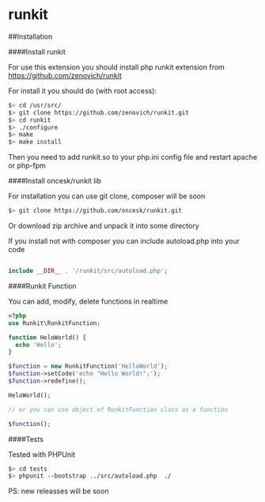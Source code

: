 runkit
======

##Installation

####Install runkit

For use this extension you should install php runkit extension from https://github.com/zenovich/runkit

For install it you should do (with root access):

```bash
$> cd /usr/src/
$> git clone https://github.com/zenovich/runkit.git
$> cd runkit
$> ./configure
$> make
$> make install
```

Then you need to add runkit.so to your php.ini config file and restart apache or php-fpm

####Install oncesk/runkit lib

For installation you can use git clone, composer will be soon

```bash
$> git clone https://github.com/oncesk/runkit.git
```

Or download zip archive and unpack it into some directory

If you install not with composer you can include autoload.php into your code

```php

include __DIR__ . '/runkit/src/autoload.php';

```

####Runkit Function

You can add, modify, delete functions in realtime

```php
<?php
use Runkit\RunkitFunction;

function HeloWorld() {
  echo 'Hello';
}

$function = new RunkitFunction('HelloWorld');
$function->setCode('echo "Hello World!";');
$function->redefine();

HeloWorld();

// or you can use object of RunkitFunction class as a function

$function();

```

####Tests

Tested with PHPUnit

```bash
$> cd tests
$> phpunit --bootstrap ../src/autoload.php  ./
```

PS: new releasses will be soon
